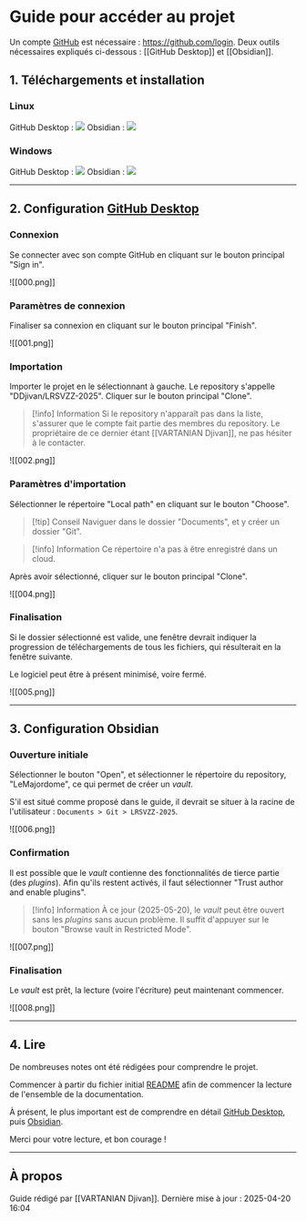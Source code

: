 # Guide pour accéder au projet 
Un compte [GitHub](docs/Guides/GitHub.md) est nécessaire : https://github.com/login. 
Deux outils nécessaires expliqués ci-dessous : [[GitHub Desktop]] et [[Obsidian]]. 

## 1. Téléchargements et installation 
### Linux 
GitHub Desktop : 
![](GitHub%20Desktop.md#^Linux) 
Obsidian : 
![](Obsidian.md#^Linux) 
### Windows 
GitHub Desktop : 
![](GitHub%20Desktop.md#^Windows) 
Obsidian : 
![](Obsidian.md#^Windows) 

---
<div style="page-break-after: always;"></div>

## 2. Configuration [GitHub Desktop](docs/Guides/GitHub%20Desktop.md) 
### Connexion 
Se connecter avec son compte GitHub en cliquant sur le bouton principal "Sign in". 

![[000.png]] 

<div style="page-break-after: always;"></div>

### Paramètres de connexion 
Finaliser sa connexion en cliquant sur le bouton principal "Finish". 

![[001.png]] 
<div style="page-break-after: always;"></div>

### Importation 
Importer le projet en le sélectionnant à gauche. 
Le repository s'appelle "DDjivan/LRSVZZ-2025". 
Cliquer sur le bouton principal "Clone". 

> [!info] Information
> Si le repository n'apparaît pas dans la liste, s'assurer que le compte fait partie des membres du repository. Le propriétaire de ce dernier étant [[VARTANIAN Djivan]], ne pas hésiter à le contacter.

![[002.png]] 
<div style="page-break-after: always;"></div>

### Paramètres d'importation  
Sélectionner le répertoire "Local path" en cliquant sur le bouton "Choose". 

> [!tip] Conseil 
> Naviguer dans le dossier "Documents", et y créer un dossier "Git". 

> [!info] Information
> Ce répertoire n'a pas à être enregistré dans un cloud. 
 
Après avoir sélectionné, cliquer sur le bouton principal "Clone". 

![[004.png]] 
<div style="page-break-after: always;"></div>

### Finalisation 
Si le dossier sélectionné est valide, une fenêtre devrait indiquer la progression de téléchargements de tous les fichiers, qui résulterait en la fenêtre suivante. 

Le logiciel peut être à présent minimisé, voire fermé. 

![[005.png]] 

---
<div style="page-break-after: always;"></div>

## 3. Configuration Obsidian 
### Ouverture initiale 
Sélectionner le bouton "Open", et sélectionner le répertoire du repository, "LeMajordome", ce qui permet de créer un *vault*. 

S'il est situé comme proposé dans le guide, il devrait se situer à la racine de l'utilisateur : `Documents > Git > LRSVZZ-2025`. 

![[006.png]]
<div style="page-break-after: always;"></div>

### Confirmation  
Il est possible que le *vault* contienne des fonctionnalités de tierce partie (des *plugins*). 
Afin qu'ils restent activés, il faut sélectionner "Trust author and enable plugins". 

> [!info] Information 
> À ce jour (2025-05-20), le *vault* peut être ouvert sans les *plugins* sans aucun problème. Il suffit d'appuyer sur le bouton "Browse vault in Restricted Mode". 

![[007.png]] 
<div style="page-break-after: always;"></div>

### Finalisation 
Le *vault* est prêt, la lecture (voire l'écriture) peut maintenant commencer. 

![[008.png]] 

---
<div style="page-break-after: always;"></div>

## 4. Lire 
De nombreuses notes ont été rédigées pour comprendre le projet. 

Commencer à partir du fichier initial [README](README.md) afin de commencer la lecture de l'ensemble de la documentation. 

À présent, le plus important est de comprendre en détail [GitHub Desktop](docs/Guides/GitHub%20Desktop.md), puis [Obsidian](docs/Guides/Obsidian.md). 

Merci pour votre lecture, et bon courage ! 

---

## À propos 
Guide rédigé par [[VARTANIAN Djivan]]. 
Dernière mise à jour : 2025-04-20 16:04 
